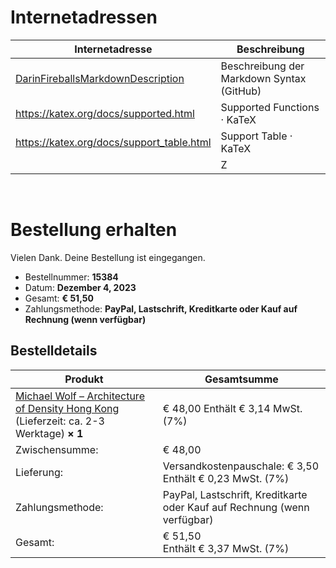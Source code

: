 # Internetadressen

| Internetadresse                                                                          | Beschreibung                              |
| ---------------------------------------------------------------------------------------- | ----------------------------------------- |
| [DarinFireballsMarkdownDescription](https://daringfireball.net/projects/markdown/syntax) | Beschreibung der Markdown Syntax (GitHub) |
| https://katex.org/docs/supported.html                                                    | Supported Functions · KaTeX               |
| https://katex.org/docs/support_table.html                                                | Support Table    · KaTeX                  |
|                                                                                          | Z                                         |

   

# Bestellung erhalten

Vielen Dank. Deine Bestellung ist eingegangen.

- Bestellnummer: **15384**
- Datum: **Dezember 4, 2023**
- Gesamt: **€ 51,50**
- Zahlungsmethode: **PayPal, Lastschrift, Kreditkarte oder Kauf auf Rechnung (wenn verfügbar)**

## Bestelldetails

| Produkt                                                                                                                                                                            | Gesamtsumme                                                              |
| ---------------------------------------------------------------------------------------------------------------------------------------------------------------------------------- | ------------------------------------------------------------------------ |
| [Michael Wolf – Architecture of Density Hong Kong](https://www.buchkunst-berlin.de/produkt/michael-wolf-architecture-of-density-hong-kong/) (Lieferzeit: ca. 2-3 Werktage) **× 1** | € 48,00 Enthält € 3,14 MwSt. (7%)                                        |
| Zwischensumme:                                                                                                                                                                     | € 48,00                                                                  |
| Lieferung:                                                                                                                                                                         | Versandkostenpauschale: € 3,50  <br>Enthält € 0,23 MwSt. (7%)            |
| Zahlungsmethode:                                                                                                                                                                   | PayPal, Lastschrift, Kreditkarte oder Kauf auf Rechnung (wenn verfügbar) |
| Gesamt:                                                                                                                                                                            | € 51,50  <br>Enthält € 3,37 MwSt. (7%)                                   |
